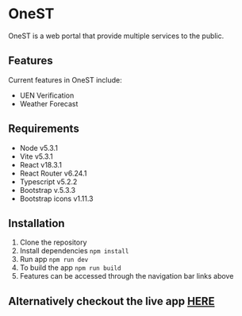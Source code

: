 # OneST

OneST is a web portal that provide multiple services to the public.

## Features

Current features in OneST include:

- UEN Verification
- Weather Forecast

## Requirements

- Node v5.3.1
- Vite v5.3.1
- React v18.3.1
- React Router v6.24.1
- Typescript v5.2.2
- Bootstrap v.5.3.3
- Bootstrap icons v1.11.3

## Installation

1. Clone the repository
2. Install dependencies `npm install`
3. Run app `npm run dev`
4. To build the app `npm run build`
5. Features can be accessed through the navigation bar links above

## Alternatively checkout the live app [HERE](https://dxnlu.github.io/oneST/)
